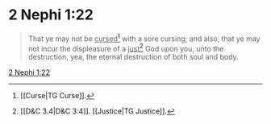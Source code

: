 # 2 Nephi 1:22

> That ye may not be <u>cursed</u>[^a] with a sore cursing; and also, that ye may not incur the displeasure of a <u>just</u>[^b] God upon you, unto the destruction, yea, the eternal destruction of both soul and body.

[2 Nephi 1:22](https://www.churchofjesuschrist.org/study/scriptures/bofm/2-ne/1?lang=eng&id=p22#p22)


[^a]: [[Curse|TG Curse]].  
[^b]: [[D&C 3.4|D&C 3:4]]. [[Justice|TG Justice]].  
